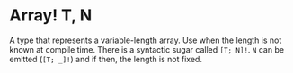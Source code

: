 # Array! T, N

A type that represents a variable-length array. Use when the length is not known at compile time. There is a syntactic sugar called `[T; N]!`.
`N` can be emitted (`[T; _]!`) and if then, the length is not fixed.
